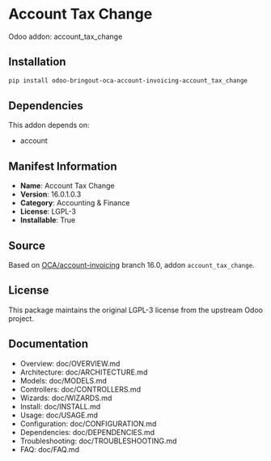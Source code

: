 # Account Tax Change

Odoo addon: account_tax_change

## Installation

```bash
pip install odoo-bringout-oca-account-invoicing-account_tax_change
```

## Dependencies

This addon depends on:
- account

## Manifest Information

- **Name**: Account Tax Change
- **Version**: 16.0.1.0.3
- **Category**: Accounting & Finance
- **License**: LGPL-3
- **Installable**: True

## Source

Based on [OCA/account-invoicing](https://github.com/OCA/account-invoicing) branch 16.0, addon `account_tax_change`.

## License

This package maintains the original LGPL-3 license from the upstream Odoo project.

## Documentation

- Overview: doc/OVERVIEW.md
- Architecture: doc/ARCHITECTURE.md
- Models: doc/MODELS.md
- Controllers: doc/CONTROLLERS.md
- Wizards: doc/WIZARDS.md
- Install: doc/INSTALL.md
- Usage: doc/USAGE.md
- Configuration: doc/CONFIGURATION.md
- Dependencies: doc/DEPENDENCIES.md
- Troubleshooting: doc/TROUBLESHOOTING.md
- FAQ: doc/FAQ.md
